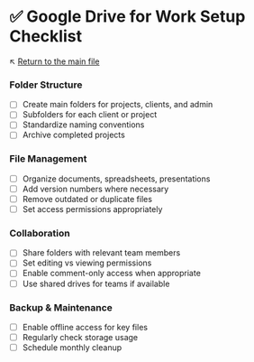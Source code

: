 # ✅ Google Drive for Work Setup Checklist

↖️ [Return to the main file](../README.md)

### Folder Structure
- [ ] Create main folders for projects, clients, and admin
- [ ] Subfolders for each client or project
- [ ] Standardize naming conventions
- [ ] Archive completed projects

### File Management
- [ ] Organize documents, spreadsheets, presentations
- [ ] Add version numbers where necessary
- [ ] Remove outdated or duplicate files
- [ ] Set access permissions appropriately

### Collaboration
- [ ] Share folders with relevant team members
- [ ] Set editing vs viewing permissions
- [ ] Enable comment-only access when appropriate
- [ ] Use shared drives for teams if available

### Backup & Maintenance
- [ ] Enable offline access for key files
- [ ] Regularly check storage usage
- [ ] Schedule monthly cleanup